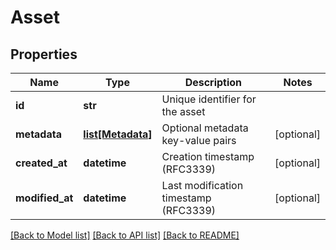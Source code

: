 # Asset

## Properties
Name | Type | Description | Notes
------------ | ------------- | ------------- | -------------
**id** | **str** | Unique identifier for the asset | 
**metadata** | [**list[Metadata]**](Metadata.md) | Optional metadata key-value pairs | [optional] 
**created_at** | **datetime** | Creation timestamp (RFC3339) | [optional] 
**modified_at** | **datetime** | Last modification timestamp (RFC3339) | [optional] 

[[Back to Model list]](../README.md#documentation-for-models) [[Back to API list]](../README.md#documentation-for-api-endpoints) [[Back to README]](../README.md)

